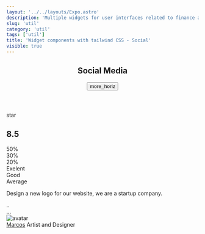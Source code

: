 ```yaml
---
layout: '../../layouts/Expo.astro'
description: 'Multiple widgets for user interfaces related to finance and economics'
slug: 'util'
category: 'util'
tags: ['util']
title: 'Widget components with tailwind CSS - Social'
visible: true
---
```


<article class="overflow-hidden border break-inside rounded-xl mb-3 text-xs border-border bg-background text-foreground" data-filter="social">
  <header class="flex items-center justify-between divide-x divide-border">
    <div class="flex items-center gap-2 flex-1 p-4">
      <h2 class="text-base font-medium">Social Media</h2>
    </div>
    <div class="h-full flex-none inline-flex items-center justify-center p-4">
      <button class="inline-flex items-center justify-center w-7 h-7 focus:ring-2 transition-all rounded-full focus:ring-primary hover:bg-foreground/5">
        <span class="material-symbols-rounded">more_horiz</span>
      </button>
    </div>
  </header>
  <section class="pb-4 relative divide-y divide-border">
    <div
      class="z-0 opacity-80 pointer-events-none h-4 absolute bottom-0 left-0 w-full hidden border-t border-border border-x border-x-(--pattern-fg) bg-[image:repeating-linear-gradient(315deg,_var(--pattern-fg)_0,_var(--pattern-fg)_1px,_transparent_0,_transparent_50%)] bg-[size:10px_10px] bg-fixed [--pattern-fg:var(--color-black)]/5 md:block dark:[--pattern-fg:var(--color-white)]/10">
    </div>
    <div class="relative flex items-center justify-start gap-2 p-4 border-t border-border">
      <div
        class="z-0 opacity-80 pointer-events-none h-full absolute top-0 left-0 w-full hidden border-x border-x-(--pattern-fg) bg-[image:repeating-linear-gradient(315deg,_var(--pattern-fg)_0,_var(--pattern-fg)_1px,_transparent_0,_transparent_50%)] bg-[size:10px_10px] bg-fixed [--pattern-fg:var(--color-black)]/5 md:block dark:[--pattern-fg:var(--color-white)]/10">
      </div>
      <span class="material-symbols-rounded material-symbols-fill text-amber-500 text-sm">star</span>
      <h2 class="text-4xl font-semibold">8.5</h2>
    </div>
    <div class="grid gap-2 p-4">
      <div class="flex items-center justify-start gap-1">
        <div class="grid w-full max-w-1/2 gap-0.5">
          <span class="text-xs font-medium">50%</span>
          <div class="h-3 w-full rounded-full bg-blue-600"></div>
        </div>
        <div class="grid w-full max-w-1/3 gap-0.5">
          <span class="text-xs font-medium">30%</span>
          <div class="h-3 w-full rounded-full bg-green-600"></div>
        </div>
        <div class="grid w-full max-w-1/4 gap-0.5">
          <span class="text-xs font-medium">20%</span>
          <div class="h-3 w-full rounded-full bg-lime-500"></div>
        </div>
      </div>
      <div class="flex items-center mt-2 gap-3">
        <div class="inline-flex items-center justify-start gap-2">
          <span class="w-2 h-2 rounded-full bg-blue-600"></span>
          <span class="font-medium">Exelent</span>
        </div>
        <div class="inline-flex items-center justify-start gap-2">
          <span class="w-2 h-2 rounded-full bg-green-600"></span>
          <span class="font-medium">Good</span>
        </div>
        <div class="inline-flex items-center justify-start gap-2">
          <span class="w-2 h-2 rounded-full bg-lime-500"></span>
          <span class="font-medium">Average</span>
        </div>
      </div>
      <p class="mt-1 text-foreground/70">Design a new logo for our website, we are a startup company.</p>
    </div>
  </section>
</article>

<!--  Social  -->

<section class="break-inside mb-3 gap-3 columns-2 items-start">..</section>

<article
  class="overflow-hidden relative border break-inside rounded-xl p-4 mb-3 gap-2 text-xs border-border bg-background text-foreground after:absolute after:top-0 after:left-0 after:w-full after:h-4 after:hidden after:border-x after:border-b after:border-border after:border-x-(--pattern-fg) after:bg-[image:repeating-linear-gradient(315deg,_var(--pattern-fg)_0,_var(--pattern-fg)_1px,_transparent_0,_transparent_50%)] after:bg-[size:10px_10px] after:bg-fixed after:[--pattern-fg:var(--color-danger)]/15 md:after:block dark:after:[--pattern-fg:var(--color-white)]/10 before:absolute before:bottom-0 before:left-0 before:w-full before:h-4 before:hidden before:border-x before:border-t before:border-border before:border-x-(--pattern-fg) before:bg-[image:repeating-linear-gradient(315deg,_var(--pattern-fg)_0,_var(--pattern-fg)_1px,_transparent_0,_transparent_50%)] before:bg-[size:10px_10px] before:bg-fixed before:[--pattern-fg:var(--color-danger)]/15 md:before:block dark:before:[--pattern-fg:var(--color-white)]/10"
  data-filter="social">
  <div
    class="absolute left-0 top-0 h-full w-4 border-r border-border hidden border-x border-x-(--pattern-fg) bg-[image:repeating-linear-gradient(315deg,_var(--pattern-fg)_0,_var(--pattern-fg)_1px,_transparent_0,_transparent_50%)] bg-[size:10px_10px] bg-fixed [--pattern-fg:var(--color-danger)]/15 lg:col-start-3 lg:block dark:[--pattern-fg:var(--color-white)]/10">
  </div>
  <div
    class="absolute right-0 top-0 h-full w-4 border-l border-border hidden border-x border-x-(--pattern-fg) bg-[image:repeating-linear-gradient(315deg,_var(--pattern-fg)_0,_var(--pattern-fg)_1px,_transparent_0,_transparent_50%)] bg-[size:10px_10px] bg-fixed [--pattern-fg:var(--color-danger)]/15 lg:col-start-3 lg:block dark:[--pattern-fg:var(--color-white)]/10">
  </div>
  ...
</article>

<article
  class="flex items-center justify-start overflow-hidden border break-inside rounded-xl text-xs border-border bg-background text-foreground inset-shadow-sm inset-shadow-black/01"
  data-filter="social">
  <div class="w-full max-w-26 h-full min-h-26 object-cover bg-primary"></div>
  <div class="h-full flex items-center flex-1">
    <div class="flex items-center gap-3 relative py-4 pr-4">
      <img class="flex-none mt-1 w-14 h-14 rounded-full -ml-6 border-3 border-background" src="https://randomuser.me/api/portraits/men/18.jpg" alt="avatar" loading="lazy" />
      <div class="flex flex-col">
        <a href="#" class="text-sm font-semibold">Marcos</a>
        <span class="text-foreground/70">Artist and Designer</span>
      </div>
    </div>
  </div>
</article>
